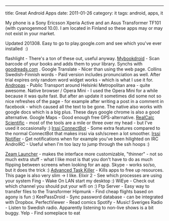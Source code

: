 ---
title: Great Android Apps
date: 2011-01-26
category: it
tags: android, apps, it

My phone is a Sony Ericsson Xperia Active and an Asus Transformer TF101 (with cyanogenmod 10.0). I am located in Finland so these apps may or may not exist in your market.

Updated 201308. Easy to go to play.google.com and see which you've ever installed  :)

flashlight - There's a ton of these out, useful anyway. [Mybookdroid](http://www.androidtapp.com/mybookdroid/ "mybookdroid") - Scan barcode of your books and adds them to your library. Synchs with [goodreads.com](http://goodreads.com "goodreads.com") . Google Translate - Nicer than using the web page. Collins Swedish-Finnish words - Paid version includes pronunciation as well. After trial expires only random word widget works - which is what I use it for. [Andropas](http://andropas.com "andropas") - Public Transport around Helsinki Metropolitan area - quite awesome. Native browser / Opera Mini - I used the Opera Mini for a while because it was quite fast. But after an update it sometimes did some not so nice refreshes of the page - for example after writing a post in a comment in facebook - which caused all the text to be gone. The native also works with google docs which is a big plus. These days google chrome is also a good alternative. Google Maps - Good enough free GPS-alternative. [RealCalc Scientific](http://www.quartic-software.co.uk/ "realcalc - brain overspill") - most of the tools are a mile or three over my head - but I've used it occasionally :) [Irssi ConnectBot](https://code.google.com/p/irssi-connectbot/ "irssiconnectbo") \- Some extra features compared to the normal ConnectBot that makes irssi via ssh/screen a lot smoother. [Irssi Notifier](https://irssinotifier.appspot.com/ "https://irssinotifier.appspot.com/") - [G](https://irssinotifier.appspot.com/)et notifications when for example you've been hilighted on IRC AndroIRC - Useful when I'm too lazy to jump through the ssh hoops :)

[Zeam Launcher](http://zeam.org/ "zeam") - makes the interface more customizable, "thinner" - not so much extra stuff - what I like most is that you don't have to do as much flipping between screens when looking for an app. Skype - works so/so, but it does the trick :) [Advanced Task Killer](http://rechild.mobi/ "rechild ") \- Kills apps to free up resources. This page is also very slim -> I like. Elixir 2 - See which processes are using your system Fing - Wake On LAN start my desktop :) WiEye - Check out which channel you should put your wifi on :) Ftp Server - Easy way to transfer files to the Transformer Hipmunk - Find cheap flights based on agony is fun :) KeePassDroid - Sync password database - can be integrated with Dropbox. PerfectViewer - Read comics Spotify - Music! Sveriges Radio - Listen to Swedish radio. Apparently listening to non-live shows is a bit buggy. Yelp - Find someplace to eat
